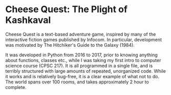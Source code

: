 # Cheese Quest: The Plight of Kashkaval
Cheese Quest is a text-based adventure game, inspired by many of the interactive fiction games published by Infocom. In particular, development was motivated by The Hitchiker's Guide to the Galaxy (1984).

It was developed in Python from 2016 to 2017, prior to knowing anything about functions, classes etc., while I was taking my first intro to computer science course (CPSC 217). It is all programmed in a single file, and is terribly structured with large amounts of repeated, unorganized code. While it works and is relatively bug-free, it is a clear example of what not to do. The world spans over 100 rooms, and takes approximately 2 hour to complete.
